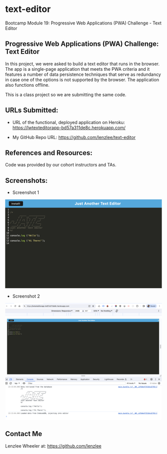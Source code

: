 # text-editor
Bootcamp Module 19: Progressive Web Applications (PWA) Challenge - Text Editor

## Progressive Web Applications (PWA) Challenge: Text Editor
In this project, we were asked to build a text editor that runs in the browser. The app is a single-page application that meets the PWA criteria and it features a number of data persistence techniques that serve as redundancy in case one of the options is not supported by the browser. The application also functions offline.

This is a class project so we are submitting the same code.

## URLs Submitted:

* URL of the functional, deployed application on Heroku: https://lwtexteditorapp-bd57a311de8c.herokuapp.com/ 

* My GitHub Repo URL: https://github.com/lenzlee/text-editor 

## References and Resources: 

Code was provided by our cohort instructors and TAs.

## Screenshots:

* Screenshot 1

![Text Editor Screenshot 1](./screenshots/screenshot1.png)

* Screenshot 2

![Text Editor Screenshot 2](./screenshots/screenshot2.png)

## Contact Me
Lenzlee Wheeler at: https://github.com/lenzlee 